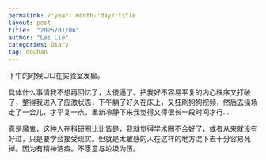 ```yaml
---
permalink: /:year-:month-:day/:title
layout: post
title:  "2025/01/06"
author: "Lei Lie"
categories: Diary
tag: douban
---
```


下午的时候□□在实验室发癫。

具体什么事情我不想再回忆了，太傻逼了。把我好不容易平复的内心秩序又打破了，整得我进入了应激状态，下午躺了好久在床上，又狂刷狗狗视频，然后去操场走了一会儿，才平复一点。重新冷静下来我觉得又得很长一段时间才行…

真是魔鬼，这种人在科研圈比比皆是，我就觉得学术圈不会好了，或者从来就没有好过，只是要学会接受现实。但就是太敏感的人在这样的地方混下去十分容易死掉。因为有精神洁癖。不愿意与垃圾为伍。